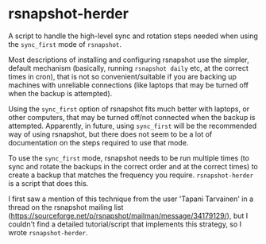 # rsnapshot-herder
A script to handle the high-level sync and rotation steps needed when using the `sync_first` mode of `rsnapshot`.

Most descriptions of installing and configuring rsnapshot use the simpler, default mechanism (basically, running `rsnapshot daily` etc, at the correct times in cron), that is not so convenient/suitable if you are backing up machines with unreliable connections (like laptops that may be turned off when the backup is attempted).

Using the `sync_first` option of rsnapshot fits much better with laptops, or other computers, that may be turned off/not connected when the backup is attempted. Apparently, in future, using `sync_first` will be the recommended way of using rsnapshot, but there does not seem to be a lot of documentation on the steps required to use that mode.

To use the `sync_first` mode, rsnapshot needs to be run multiple times (to sync and rotate the backups in the correct order and at the correct times) to create a backup that matches the frequency you require. `rsnapshot-herder` is a script that does this.

I first saw a mention of this technique from the user 'Tapani Tarvainen' in a thread on the rsnapshot mailing list (https://sourceforge.net/p/rsnapshot/mailman/message/34179129/), but I couldn't find a detailed tutorial/script that implements this strategy, so I wrote `rsnapshot-herder`.
